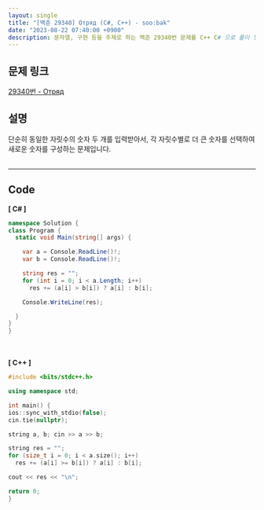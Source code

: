 ```yaml
---
layout: single
title: "[백준 29340] Отряд (C#, C++) - soo:bak"
date: "2023-08-22 07:40:00 +0900"
description: 문자열, 구현 등을 주제로 하는 백준 29340번 문제를 C++ C# 으로 풀이 및 해설
---
```


## 문제 링크
  [29340번 - Отряд](https://www.acmicpc.net/problem/29340)

## 설명
단순히 동일한 자릿수의 숫자 두 개를 입력받아서, 각 자릿수별로 더 큰 숫자를 선택하여 새로운 숫자를 구성하는 문제입니다. <br>
<br>
- - -

## Code
<b>[ C# ] </b>
<br>

  ```c#
namespace Solution {
  class Program {
    static void Main(string[] args) {

      var a = Console.ReadLine()!;
      var b = Console.ReadLine()!;

      string res = "";
      for (int i = 0; i < a.Length; i++)
        res += (a[i] > b[i]) ? a[i] : b[i];

      Console.WriteLine(res);

    }
  }
}
  ```
<br><br>
<b>[ C++ ] </b>
<br>

  ```c++
#include <bits/stdc++.h>

using namespace std;

int main() {
  ios::sync_with_stdio(false);
  cin.tie(nullptr);

  string a, b; cin >> a >> b;

  string res = "";
  for (size_t i = 0; i < a.size(); i++)
    res += (a[i] >= b[i]) ? a[i] : b[i];

  cout << res << "\n";

  return 0;
}
  ```
